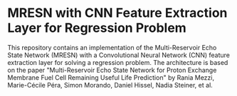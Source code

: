 # MRESN with CNN Feature Extraction Layer for Regression Problem

This repository contains an implementation of the Multi-Reservoir Echo State Network (MRESN) with a Convolutional Neural Network (CNN) feature extraction layer for solving a regression problem. The architecture is based on the paper "Multi-Reservoir Echo State Network for Proton Exchange Membrane Fuel Cell Remaining Useful Life Prediction" by Rania Mezzi, Marie-Cécile Péra, Simon Morando, Daniel Hissel, Nadia Steiner, et al.
